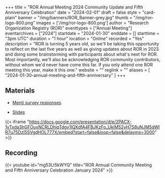 +++
title = "ROR Annual Meeting 2024	Community Update and Fifth Anniversary Celebration" 
date = "2024-02-01" 
draft = false 
style = "card-plain" 
banner = "/img/banners/ROR_Banner-grey.jpg" 
thumb = "/img/ror-logo-800.png" 
images = ['/img/ror-logo-800.png']
author = "Research Organization Registry (ROR)" 
eventtypes = ["Annual Meeting"]
eventarchives = ["2024"]
startdate = "2024-01-30"
enddate = []
starttime = "3pm UTC"
duration = "1 hour"
location = "Online"
recorded = "Yes"
description = "ROR is turning 5 years old, so we'll be taking this opportunity to reflect on the last five years as well as giving updates about ROR in 2023 and doing some brainstorming with participants about what's next for ROR. Most importantly, we'll also be acknowledging ROR community contributors, without whom we'd never have come this far. If you only attend one ROR meeting this year, make it this one."
website = ""
reglink = ""
aliases = [ "2024-01-30-annual-meeting-and-fifth-anniversary" ]
+++

## Materials

- [Menti survey responses](https://drive.google.com/file/d/1lEdYtwToNiODc1bUbUskd4NYUj0JKnMU/view?usp=sharing) 

- [Slides](https://docs.google.com/presentation/d/1eYgNSDIaq4PQqaz2r9oqSJRIkUJ_rmxb2-SE2w_Dj2Y/edit?usp=sharing)

{{< iframe "https://docs.google.com/presentation/d/e/2PACX-1vTxda3hGFOuyNCRLDhiqTdgy1IQXdfA4FBJKzFo_UkiM52yH7S8uNJM5dWlR7u75DzI5SVgdHOL777X/embed?start=false&loop=false&delayms=3000" >}}

## Recording 

{{< youtube id="mg53Lt5kWYQ" title="ROR Annual Community Meeting and Fifth Anniversary Celebration January 2024" >}}
